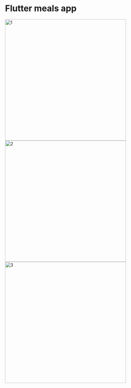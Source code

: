 # Flutter meals app

<p float="left">
<img height="400" alt="1" src="https://user-images.githubusercontent.com/58046372/179395061-483e8403-efe3-4e03-b226-695c608375e9.png">
<img height="400" alt="2" src="https://user-images.githubusercontent.com/58046372/179395062-570a3787-0ea6-44ca-80f9-760769650f73.png">
<img height="400" alt="3" src="https://user-images.githubusercontent.com/58046372/179395064-be467966-a877-45b6-88fe-418eba124f03.png">
</p>
